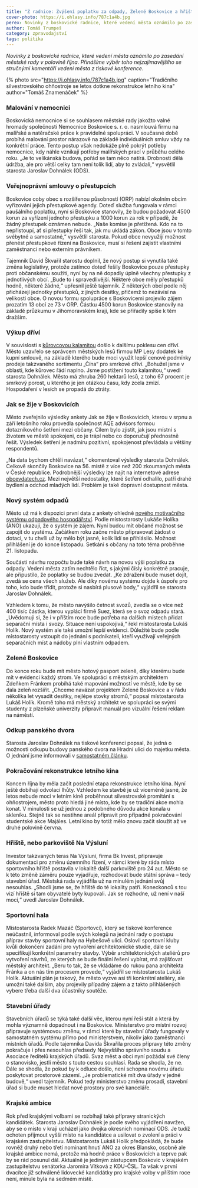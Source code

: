 ```yaml
---
title: "Z radnice: Zvýšení poplatku za odpady, Zelené Boskovice a hřiště Na Výsluní"
cover-photo: https://i.ohlasy.info/787c1a4b.jpg
perex: Novinky z boskovické radnice, které vedení města oznámilo po zasedání městské rady v polovině října.
author: Tomáš Trumpeš
category: zpravodajství
tags: politika
---
```


*Novinky z boskovické radnice, které vedení města oznámilo po zasedání městské rady v polovině října. Přinášíme výběr toho nejzajímavějšího se stručnými komentáři vedení města z tiskové konference.*

{% photo src="https://i.ohlasy.info/787c1a4b.jpg" caption="Tradičního silvestrovského ohňostroje se letos dotkne rekonstrukce letního kina" author="Tomáš Znamenáček" %}

### Malování v nemocnici

Boskovická nemocnice si se souhlasem městské rady jakožto valné hromady společnosti Nemocnice Boskovice s. r. o. nasmlouvá firmu na malířské a natěračské práce k pravidelné spolupráci. V současné době probíhá malování prostor nárazově na základě individuálních smluv vždy na konkrétní práce. Tento postup však nedokáže plně pokrýt potřeby nemocnice, kdy náhle vznikají potřeby malířských prací v průběhu celého roku. „Je to velikánská budova, pořád se tam něco natírá. Drobnosti dělá údržba, ale pro větší celky tam není tolik lidí, aby to zvládali,“ vysvětlil starosta Jaroslav Dohnálek (ODS).

### Veřejnoprávní smlouvy o přestupcích

Boskovice coby obec s rozšířenou působností (ORP) nabízí okolním obcím vyřizování jejich přestupkové agendy. Doteď služba fungovala v rámci paušálního poplatku, nyní si Boskovice stanovily, že budou požadovat 4500 korun za vyřízení jednoho přestupku a 1000 korun za rok v případě, že žádný přestupek oznámen nebude. „Naše komise je přetížená. Kdo na to nepřistoupí, ať si přestupky řeší tak, jak mu ukládá zákon. Obce jsou v tomto svébytné a samostatné,“ vysvětlil starosta. Pokud obce nevyužijí možnost přenést přestupkové řízení na Boskovice, musí si řešení zajistit vlastními zaměstnanci nebo externím právníkem.

Tajemník David Škvařil starostu doplnil, že nový postup si vynutila také změna legislativy, protože zatímco doteď řešily Boskovice pouze přestupky proti občanskému soužití, nyní by na ně dopadly úplně všechny přestupky z jednotlivých obcí. „Bude to i spravedlivější. Některé obce měly přestupků hodně, některé žádné,“ upřesnil ještě tajemník. Z některých obcí podle něj přicházejí jednotky přestupků, z jiných desítky, přičemž to nezávisí na velikosti obce. O novou formu spolupráce s Boskovicemi projevilo zájem prozatím 13 obcí ze 73 v ORP.  Částku 4500 korun Boskovice stanovily na základě průzkumu v Jihomoravském kraji, kde se přiřadily spíše k těm dražším.

### Výkup dříví

V souvislosti s [kůrovcovou kalamitou](https://ohlasy.info/clanky/2018/08/rozhovor-minx.html) došlo k dalšímu poklesu cen dříví. Město uzavřelo se správcem městských lesů firmou MP Lesy dodatek ke kupní smlouvě, na základě kterého bude moci využít lepší cenové podmínky prodeje takzvaného sortimentu „Čína“ pro smrkové dříví. „Bohužel jsme v oblasti, kde kůrovec řádí naplno. Jsme postižení touto kalamitou,“ uvedl starosta Dohnálek. Město má zhruba 260 hektarů lesů, z toho 67 procent je smrkový porost, u kterého je jen otázkou času, kdy zcela zmizí. Hospodaření v lesích se propadá do ztráty.

### Jak se žije v Boskovicích

Město zveřejnilo výsledky ankety Jak se žije v Boskovicích, kterou v srpnu a září letošního roku provedla společnost AQE advisors formou dotazníkového šetření mezi občany. Cílem bylo zjistit, jak jsou místní s životem ve městě spokojeni, co je trápí nebo co doporučují přednostně řešit. Výsledek šetření je nadmíru pozitivní, spokojenost převládala u většiny respondentů.

„Na data bychom chtěli navázat,“ okomentoval výsledky starosta Dohnálek. Celkově skončily Boskovice na 56. místě z více než 200 zkoumaných města v České republice. Podrobnější výsledky lze najít na internetové adrese [obcevdatech.cz](https://www.obcevdatech.cz/boskovice). Mezi největší nedostatky, které šetření odhalilo, patří drahé bydlení a odchod mladých lidí. Problém je také dopravní dostupnost města.

### Nový systém odpadů

Město už má k dispozici první data z ankety ohledně [nového motivačního systému odpadového hospodářství](https://ohlasy.info/clanky/2019/09/levnejsi-odpad.html). Podle místostarosty Lukáše Holíka (ANO) ukazují, že o systém je zájem. Nyní budou mít občané možnost se zapojit do systému. Začátkem roku začne město připravovat žádost o dotaci, v tu chvíli už by mělo být jasné, kolik lidí se přihlásilo. Možnost přihlášení je do konce listopadu. Setkání s občany na toto téma proběhne 21. listopadu.

Součástí návrhu rozpočtu bude také návrh na novou výši poplatku za odpady. Vedení města zatím nechtělo říct, s jakými čísly konkrétně pracuje, ale připustilo, že poplatky se budou zvedat. „Ke zdražení bude muset dojít, zvedá se cena všech služeb. Ale díky novému systému dojde k úspoře pro toho, kdo bude třídit, protože si nasbírá plusové body,“ vyjádřil se starosta Jaroslav Dohnálek.

Vzhledem k tomu, že město navýšilo četnost svozů, zvedla se o více než 400 tisíc částka, kterou vyplácí firmě Suez, která se o svoz odpadu stará. „Uvědomuji si, že i v příštím roce bude potřeba na dalších místech přidat separační místa i svozy. Situace není uspokojivá,“ řekl místostarosta Lukáš Holík. Nový systém ale také umožní lepší evidenci. Důležité bude podle místostarosty vstoupit do jednání s podnikateli, kteří využívají veřejných separačních míst a nádoby plní vlastním odpadem.

### Zelené Boskovice

Do konce roku bude mít město hotový pasport zeleně, díky kterému bude mít v evidenci každý strom. Ve spolupráci s městským architektem Zdeňkem Fránkem probíhá také mapování možností ve městě, kde by se dala zeleň rozšířit. „Chceme navázat projektem Zelené Boskovice a v řádu několika let vysadit desítky, nejlépe stovky stromů,“ popsal místostarosta Lukáš Holík. Kromě toho má městský architekt ve spolupráci se svými studenty z plzeňské univerzity připravit manuál pro vizuální řešení reklam na náměstí.

### Odkup panského dvora

Starosta Jaroslav Dohnálek na tiskové konferenci popsal, že jedná o možnosti odkupu budovy panského dvora na Hradní ulici do majetku města. O jednání jsme informovali v [samostatném článku](https://ohlasy.info/clanky/2019/10/pansky-dvur-koupe.html).

### Pokračování rekonstrukce letního kina

Koncem října by měla začít poslední etapa rekonstrukce letního kina. Nyní ještě dobíhají odvolací lhůty. Vzhledem ke stavbě je už víceméně jasné, že letos nebude moci v letním kině proběhnout silvestrovské promítání s ohňostrojem, město proto hledá jiné místo, kde by se tradiční akce mohla konat. V minulosti se už jednou z podobného důvodu akce konala u skleníku. Stejně tak se nestihne areál připravit pro případné pokračování studentské akce Majáles. Letní kino by totiž mělo znovu začít sloužit až ve druhé polovině června.

### Hřiště, nebo parkoviště Na Výsluní

Investor takzvaných teras Na Výsluní, firma Bk Invest, připravuje dokumentaci pro změnu územního řízení, v rámci které by ráda místo sportovního hřiště postavila v lokalitě další parkoviště pro 24 aut. Město se k této změně záměru pouze vyjadřuje, rozhodovat bude státní správa – tedy stavební úřad. Městská rada vyjádřila už na minulém jednání svůj nesouhlas. „Shodli jsme se, že hřiště do té lokality patří. Koneckonců s tou vizí hřiště si tam obyvatelé byty kupovali. Jak se rozhodne, už není v naší moci,“ uvedl Jaroslav Dohnálek.

### Sportovní hala

Místostarosta Radek Mazáč (Sportovci), který se tiskové konference neúčastnil, informoval podle svých kolegů na jednání rady o postupu příprav stavby sportovní haly na Hybešově ulici. Oslovil sportovní kluby kvůli dokončení zadání pro vytvoření architektonické studie, dále se specifikují konkrétní parametry stavby. Výběr architektonických ateliérů pro vytvoření návrhů, ze kterých se bude finální řešení vybírat, má zajišťovat městský architekt. „Beru to tak, že se vkládáme do rukou pana architekta Fránka a on nás tím procesem provede,“ vyjádřil se místostarosta Lukáš Holík. Aktuální plán je takový, že město vyzve asi tři konkrétní ateliéry, ale umožní také dalším, aby projevily případný zájem a z takto přihlášených vybere třeba další dva účastníky soutěže.

### Stavební úřady

Stavebních úřadů se týká také další věc, kterou nyní řeší stát a která by mohla významně dopadnout i na Boskovice. Ministerstvo pro místní rozvoj připravuje systémovou změnu, v rámci které by stavební úřady fungovaly v samostatném systému přímo pod ministerstvem, nikoliv jako zaměstnanci místních úřadů. Podle tajemníka Davida Škvařila proces přípravy této změny pokračuje i přes nesouhlas předsedy Nejvyššího správního soudu a Asociace ředitelů krajských úřadů. Svaz měst a obcí nyní požádal své členy o stanovisko, jestli město s touto cestou souhlasí. Rada se shodla, že ne. Dále se shodla, že pokud by k odluce došlo, není schopna novému úřadu poskytovat prostorové zázemí. „Je problematické mít dva úřady v jedné budově,“ uvedl tajemník. Pokud tedy ministerstvo změnu prosadí, stavební úřad si bude muset hledat nové prostory pro své kanceláře.

### Krajské ambice

Rok před krajskými volbami se rozbíhají také přípravy stranických kandidátek. Starosta Jaroslav Dohnálek je podle svého vyjádření navržen, aby se o místo v kraji ucházel jako dvojka okresních nominací ODS. Je tudíž ochoten přijmout vyšší místo na kandidátce a usilovat o zvolení a práci v krajském zastupitelstvu. Místostarosta Lukáš Holík předpokládá, že bude rovněž druhý nebo třetí nominant hnutí ANO za okres Blansko, osobně ale krajské ambice nemá, protože má hodně práce v Boskovicích a teprve pak by se rád posunul dál. Aktuálně je jediným zástupcem Boskovic v krajském zastupitelstvu senátorka Jaromíra Vítková z KDU-ČSL. Ta však v první dvacítce již schválené lidovecké kandidátky pro krajské volby v příštím roce není, minule byla na sedmém místě.
